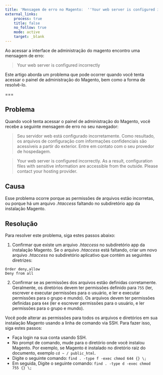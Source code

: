 ```yaml
---
title: 'Mensagem de erro no Magento:  ''Your web server is configured incorrectly'''
external_links:
    process: true
    title: false
    no_follow: true
    mode: active
    target: _blank
---
```


Ao acessar a interface de administração do magento encontro uma mensagem de erro: 
> Your web server is configured incorrectly

Este artigo aborda um problema que pode ocorrer quando você tenta acessar o painel de administração do Magento, bem como a forma de resolvê-lo.

===

## Problema

Quando você tenta acessar o painel de administração do Magento, você recebe a seguinte mensagem de erro no seu navegador:

> Seu servidor web está configurado incorretamente.  Como resultado, os arquivos de configuração com informações confidenciais são acessíveis a partir do exterior.  Entre em contato com o seu provedor de hospedagem. 

> Your web server is configured incorrectly. As a result, configuration files with sensitive information are accessible from the outside. Please contact your hosting provider.

## Causa

Esse problema ocorre porque as permissões de arquivos estão incorretas, ou porque há um arquivo _.htaccess_ faltando no subdiretório app da instalação Magento.

## Resolução

Para resolver este problema, siga estes passos abaixo:
1. Confirmar que existe um arquivo _.htaccess_ no subdiretório app da instalação Magento. Se o arquivo _.htaccess_ está faltando, criar um novo arquivo _.htaccess_ no subdiretório aplicativo que contém as seguintes diretrizes:
```
Order deny,allow
Deny from all
```
    
2. Confirmar se as permissões dos arquivos estão definidas corretamente. Geralmente, os diretórios devem ter permissões definido para `755` (ler, escrever e executar permissões para o usuário, e ler e executar permissões para o grupo e mundo). Os arquivos devem ter permissões definidas para `644` (ler e escrever permissões para o usuário, e ler permissões para o grupo e mundo). 

Você pode alterar as permissões para todos os arquivos e diretórios em sua instalação Magento usando a linha de comando via SSH. Para fazer isso, siga estes passos:
+ Faça login na sua conta usando SSH.
+ No prompt de comando, mude para o diretório onde você instalou Magento. Por exemplo, se Magento é instalado no diretório raiz do documento, exemplo `cd ~ / public_html`.
+ Digite o seguinte comando: 
```find . -type f -exec chmod 644 {} \;```
+ Em seguida, Digite o seguinte comando: 
```find . -type d -exec chmod 755 {} \;```